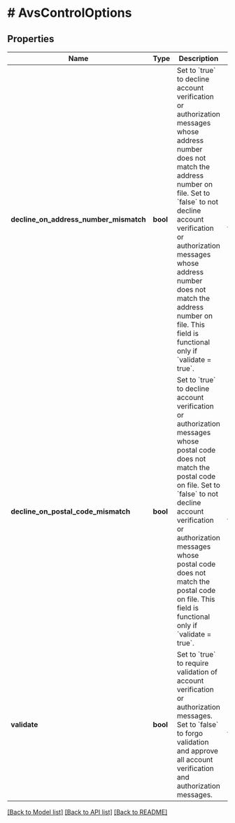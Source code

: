 # # AvsControlOptions

## Properties

Name | Type | Description | Notes
------------ | ------------- | ------------- | -------------
**decline_on_address_number_mismatch** | **bool** | Set to &#x60;true&#x60; to decline account verification or authorization messages whose address number does not match the address number on file.  Set to &#x60;false&#x60; to not decline account verification or authorization messages whose address number does not match the address number on file.  This field is functional only if &#x60;validate &#x3D; true&#x60;. | [optional] [default to false]
**decline_on_postal_code_mismatch** | **bool** | Set to &#x60;true&#x60; to decline account verification or authorization messages whose postal code does not match the postal code on file.  Set to &#x60;false&#x60; to not decline account verification or authorization messages whose postal code does not match the postal code on file.  This field is functional only if &#x60;validate &#x3D; true&#x60;. | [optional] [default to true]
**validate** | **bool** | Set to &#x60;true&#x60; to require validation of account verification or authorization messages.  Set to &#x60;false&#x60; to forgo validation and approve all account verification and authorization messages. | [optional] [default to true]

[[Back to Model list]](../../README.md#models) [[Back to API list]](../../README.md#endpoints) [[Back to README]](../../README.md)
